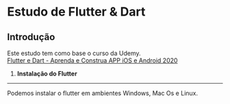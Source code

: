 Estudo de Flutter & Dart
========================

Introdução
----------
Este estudo tem como base o curso da Udemy.  
[Flutter e Dart - Aprenda e Construa APP iOS e Android 2020](https://www.udemy.com/course/curso-flutter/)

1. **Instalação do Flutter**
----------------------------
Podemos instalar o flutter em ambientes Windows, Mac Os e Linux.  
